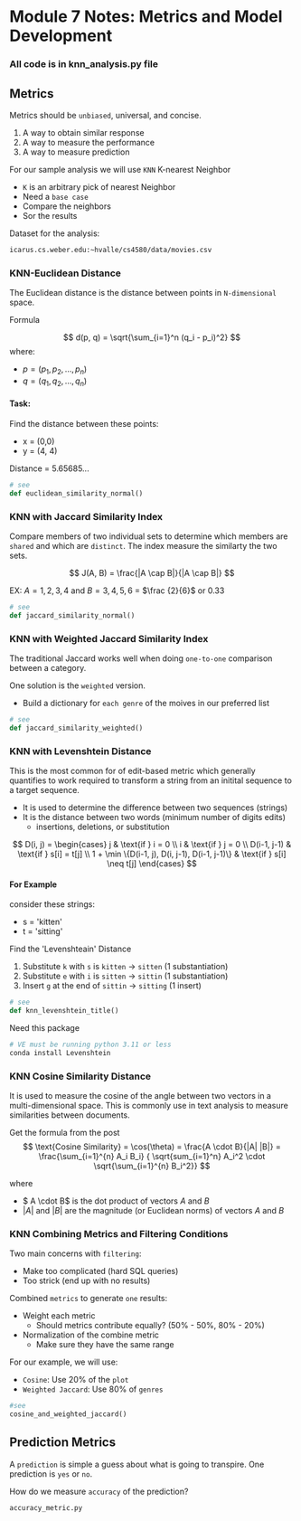 # Module 7 Notes: Metrics and Model Development

### All code is in knn_analysis.py file

## Metrics

Metrics should be `unbiased`, universal, and concise.

1. A way to obtain similar response
2. A way to measure the performance
3. A way to measure prediction

For our sample analysis we will use `KNN` K-nearest Neighbor
- `K` is an arbitrary pick of nearest Neighbor
- Need a `base case`
- Compare the neighbors
- Sor the results

Dataset for the analysis: 
```bash
icarus.cs.weber.edu:~hvalle/cs4580/data/movies.csv
```

### KNN-Euclidean Distance

The Euclidean distance is the distance between points in `N-dimensional` space.

Formula

$$
d(p, q) = \sqrt{\sum_{i=1}^n (q_i - p_i)^2}
$$
where:
- $p = (p_1, p_2, \dots, p_n)$
- $q = (q_1, q_2, \dots, q_n)$

#### Task:
Find the distance between these points:
- x = (0,0)
- y = (4, 4)

Distance = 5.65685...

```python
# see
def euclidean_similarity_normal()
```

### KNN with Jaccard Similarity Index
Compare members of two individual sets to determine which members are `shared` and which are `distinct`.  The index measure the similarty the two sets.

$$
J(A, B) = \frac{|A \cap B|}{|A \cap B|}
$$

EX: $A = {1, 2, 3, 4}$ and $B = {3, 4, 5, 6}$ = $\frac {2}{6}$ or $0.33$

```python
# see
def jaccard_similarity_normal()
```
### KNN with Weighted Jaccard Similarity Index
The traditional Jaccard works well when doing `one-to-one` comparison between a category.  

One solution is the `weighted` version.
- Build a dictionary for `each genre` of the moives in our preferred list 

```python
# see
def jaccard_similarity_weighted()
```

### KNN with Levenshtein Distance
This is the most common for of edit-based metric which generally quantifies to work required to transform a string from an initital sequence to a target sequence.
- It is used to determine the difference between two sequences (strings)
- It is the distance between two words (minimum number of digits edits)
    - insertions, deletions, or substitution

$$
D(i, j) = 
\begin{cases}
j & \text{if } i = 0 \\
i & \text{if } j = 0 \\
D(i-1, j-1) & \text{if } s[i] = t[j] \\
1 + \min \{D(i-1, j), D(i, j-1), D(i-1, j-1)\} & \text{if } s[i] \neq t[j]
\end{cases}
$$

#### For Example
consider these strings:
- s = 'kitten'
- t = 'sitting'

Find the 'Levenshteain' Distance
1. Substitute `k` with `s` is `kitten` -> `sitten` (1 substantiation)
2. Substitute `e` with `i` is `sitten` -> `sittin` (1 substantiation)
3. Insert `g` at the end of `sittin` -> `sitting` (1 insert)

```python
# see
def knn_levenshtein_title()
```
Need this package
```bash
# VE must be running python 3.11 or less
conda install Levenshtein
```

### KNN Cosine Similarity Distance
It is used to measure the cosine of the angle between two vectors in a multi-dimensional space.  This is commonly use in text analysis to measure similarities between documents.

Get the formula from the post
$$
\text{Cosine Similarity} = \cos(\theta)  
= \frac{A \cdot B}{|A| |B|} 
= \frac{\sum_{i=1}^{n} A_i B_i} { \sqrt{sum_{i=1}^n} A_i^2 \cdot \sqrt{\sum_{i=1}^{n} B_i^2}}
$$

where
- $ A \cdot B$ is the dot product of vectors $A$ and $B$
- $|A|$ and $|B|$ are the magnitude (or Euclidean norms) of vectors $A$ and $B$

### KNN Combining Metrics and Filtering Conditions

Two main concerns with `filtering`:
- Make too complicated (hard SQL queries)
- Too strick (end up with no results)

Combined `metrics` to generate `one` results:
- Weight each metric
    - Should metrics contribute equally? (50% - 50%, 80% - 20%)
- Normalization of the combine metric
    - Make sure they have the same range
    
For our example, we will use:
- `Cosine`: Use 20% of the `plot`
- `Weighted Jaccard`: Use 80% of `genres`

```python
#see 
cosine_and_weighted_jaccard()
```

## Prediction Metrics

A `prediction` is simple a guess about what is going to transpire.  One prediction is `yes` or `no`.

How do we measure `accuracy` of the prediction?

```python
accuracy_metric.py
```
